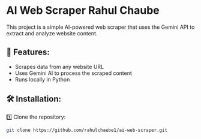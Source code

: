 # AI Web Scraper Rahul Chaube

This project is a simple AI-powered web scraper that uses the Gemini API to extract and analyze website content.

## 📌 Features:
- Scrapes data from any website URL
- Uses Gemini AI to process the scraped content
- Runs locally in Python

## 🛠 Installation:

1️⃣ Clone the repository:
```bash
git clone https://github.com/rahulchaube1/ai-web-scraper.git
